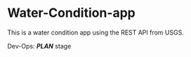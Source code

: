 # Water-Condition-app

This is a water condition app using the REST API from USGS.

Dev-Ops: ***PLAN*** stage
